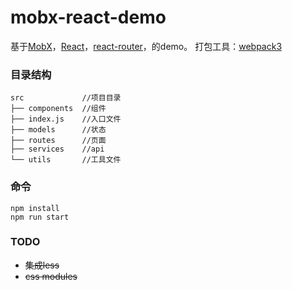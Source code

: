 mobx-react-demo
=====================
基于[MobX](https://mobxjs.github.io/mobx)，[React](https://facebook.github.io/react)，[react-router](https://reacttraining.com/react-router/web/api/HashRouter)，的demo。
打包工具：[webpack3](https://doc.webpack-china.org/)


### 目录结构

```
src             //项目目录
├── components  //组件
├── index.js    //入口文件
├── models      //状态
├── routes      //页面
├── services    //api
└── utils       //工具文件
```

### 命令

```
npm install
npm run start
```

### TODO

- ~~集成less~~
- ~~css modules~~